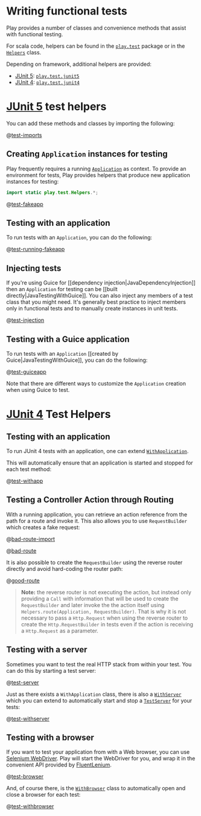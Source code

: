 <!--- Copyright (C) from 2022 The Play Framework Contributors <https://github.com/playframework>, 2011-2021 Lightbend Inc. <https://www.lightbend.com> -->

# Writing functional tests

Play provides a number of classes and convenience methods that assist with functional testing. 

For scala code, helpers can be found in the [`play.test`](api/java/play/test/package-summary.html) package or in the [`Helpers`](api/java/play/test/Helpers.html) class.

Depending on framework, additional helpers are provided:

- [JUnit 5](https://junit.org/junit5/): [`play.test.junit5`](api/play/test/junit5/package-summary.html)
- [JUnit 4](https://junit.org/junit4/): [`play.test.junit4`](api/play/test/junit4/package-summary.html)

# [JUnit 5](https://junit.org/junit5/) test helpers

You can add these methods and classes by importing the following:

@[test-imports](code/javaguide/test/junit5/FakeApplicationTest.java)

## Creating `Application` instances for testing

Play frequently requires a running [`Application`](api/java/play/Application.html) as context. To provide an environment for tests, Play provides helpers that produce new application instances for testing:

```java
import static play.test.Helpers.*;
```

@[test-fakeapp](code/javaguide/test/junit5/FakeApplicationTest.java)

## Testing with an application

To run tests with an `Application`, you can do the following:

@[test-running-fakeapp](code/javaguide/test/junit5/FakeApplicationTest.java)

## Injecting tests

If you're using Guice for [[dependency injection|JavaDependencyInjection]] then an `Application` for testing can be [[built directly|JavaTestingWithGuice]]. You can also inject any members of a test class that you might need. It's generally best practice to inject members only in functional tests and to manually create instances in unit tests.

@[test-injection](code/javaguide/test/junit5/InjectionTest.java)

## Testing with a Guice application

To run tests with an `Application` [[created by Guice|JavaTestingWithGuice]], you can do the following:

@[test-guiceapp](code/javaguide/test/junit5/guice/JavaGuiceApplicationBuilderTest.java)

Note that there are different ways to customize the `Application` creation when using Guice to test.

# [JUnit 4](https://junit.org/junit4/) Test Helpers

## Testing with an application

To run JUnit 4 tests with an application, one can extend [`WithApplication`](api/play/test/junit4/WithApplication.html).

This will automatically ensure that an application is started and stopped for each test method:

@[test-withapp](code/javaguide/test/junit4/FunctionalTest.java)

## Testing a Controller Action through Routing

With a running application, you can retrieve an action reference from the path for a route and invoke it. This also allows you to use `RequestBuilder` which creates a fake request:

@[bad-route-import](code/javaguide/test/junit4/FunctionalTest.java)

@[bad-route](code/javaguide/test/junit4/FunctionalTest.java)

It is also possible to create the `RequestBuilder` using the reverse router directly and avoid hard-coding the router path:

@[good-route](code/javaguide/test/junit4/FunctionalTest.java)

> **Note:** the reverse router is not executing the action, but instead only providing a `Call` with information that will be used to create the `RequestBuilder` and later invoke the the action itself using `Helpers.route(Application, RequestBuilder)`. That is why it is not necessary to pass a `Http.Request` when using the reverse router to create the `Http.RequestBuilder` in tests even if the action is receiving a `Http.Request` as a parameter.

## Testing with a server

Sometimes you want to test the real HTTP stack from within your test. You can do this by starting a test server:

@[test-server](code/javaguide/test/junit4/FunctionalTest.java)

Just as there exists a `WithApplication` class, there is also a [`WithServer`](api/play/test/junit4/WithBrowser.html) which you can extend to automatically start and stop a [`TestServer`](api/play/test/TestServer.html) for your tests:

@[test-withserver](code/javaguide/test/junit4/ServerFunctionalTest.java)

## Testing with a browser

If you want to test your application from with a Web browser, you can use [Selenium WebDriver](https://github.com/seleniumhq/selenium). Play will start the WebDriver for you, and wrap it in the convenient API provided by [FluentLenium](https://github.com/FluentLenium/FluentLenium).

@[test-browser](code/javaguide/test/junit4/FunctionalTest.java)

And, of course there, is the [`WithBrowser`](api/play/test/junit4/WithBrowser.html) class to automatically open and close a browser for each test:

@[test-withbrowser](code/javaguide/test/junit4/BrowserFunctionalTest.java)
